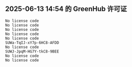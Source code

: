 ## 2025-06-13 14:54 的 GreenHub 许可证
```
No license code
No license code
No license code
No license code
No license code
SUWa-TqIJ-xY7p-6HC8-AFDD
No license code
SUWJ-JpqM-HG7Y-tkC8-9BEE
No license code
No license code
```
